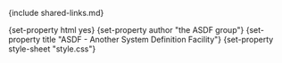 {include shared-links.md}

{set-property html yes}
{set-property author "the ASDF group"}
{set-property title "ASDF - Another System Definition Facility"}
{set-property style-sheet "style.css"}

 [user-guide]: user-guide.html
 [tutorial]: user-guide.html
 [manual]: manual.html
 [Overview]: overview.html
 [copyright]: copyright.html
 [contributors]: contributors.html
 [sys-guide]: manual.html
 [getting-started]: getting-started.html
 [FAQ]: faq.html
 [tests]: test-results.html
 [git-browse]: http://common-lisp.net/gitweb?p=projects/asdf/asdf.git;a=summary
 [git-resources]: git.html
  
 [asdf-devel]: http://common-lisp.net/cgi-bin/mailman/listinfo/asdf-devel
 [asdf-announce]: http://common-lisp.net/cgi-bin/mailman/listinfo/asdf-announce

 [asdf-home]: http://common-lisp.net/project/asdf/
 [asdf.lisp]: http://common-lisp.net/project/asdf/asdf.lisp
 [tarball]: http://common-lisp.net/project/asdf/asdf.tar.gz
 
 [kmp-large]: http://www.nhplace.com/kent/Papers/Large-Systems.html
 
 [hs-require]: http://www.lispworks.com/documentation/HyperSpec/Body/f_provid.htm#require
 [hs-standard-output]: http://www.lispworks.com/documentation/HyperSpec/Body/v_debug_.htm#STstandard-outputST
 
 
 [tinaa-project]: http://common-lisp.net/project/tinaa/
 [albert-project]: http://www.cliki.net/Albert/